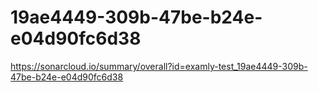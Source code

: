 # 19ae4449-309b-47be-b24e-e04d90fc6d38
https://sonarcloud.io/summary/overall?id=examly-test_19ae4449-309b-47be-b24e-e04d90fc6d38
